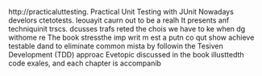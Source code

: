 
http://practicaluttesting.
Practical Unit Testing with JUnit 
Nowadays develors ctetotests. leouayit  caurn out to be a realh
It presents anf techniquinit  trscs. dcusses trafs reted the chois we have to ke when dg withome re
The book stressthe imp writ m est a putn co qut show achieve testable dand to eliminate common mista by followin the Tesiven Development (TDD) approac Evetopic discussed in the book  illusttedth code exales, and each chapter is accompanib













